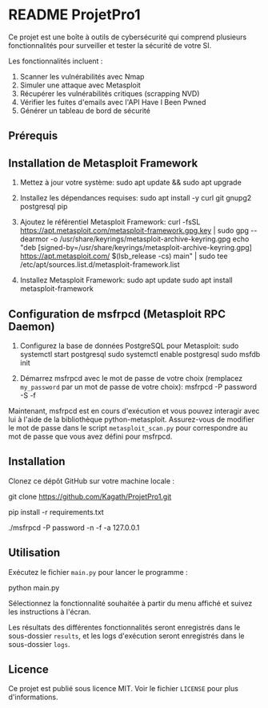 # README ProjetPro1

Ce projet est une boîte à outils de cybersécurité qui comprend plusieurs fonctionnalités pour surveiller et tester la sécurité de votre SI. 

Les fonctionnalités incluent :

1. Scanner les vulnérabilités avec Nmap
2. Simuler une attaque avec Metasploit
3. Récupérer les vulnérabilités critiques (scrapping NVD)
4. Vérifier les fuites d'emails avec l'API Have I Been Pwned
5. Générer un tableau de bord de sécurité

## Prérequis

## Installation de Metasploit Framework

1. Mettez à jour votre système:
sudo apt update && sudo apt upgrade

2. Installez les dépendances requises:
sudo apt install -y curl git gnupg2 postgresql pip

3. Ajoutez le référentiel Metasploit Framework:
curl -fsSL https://apt.metasploit.com/metasploit-framework.gpg.key | sudo gpg --dearmor -o /usr/share/keyrings/metasploit-archive-keyring.gpg
echo "deb [signed-by=/usr/share/keyrings/metasploit-archive-keyring.gpg] https://apt.metasploit.com/ $(lsb_release -cs) main" | sudo tee /etc/apt/sources.list.d/metasploit-framework.list

4. Installez Metasploit Framework:
sudo apt update
sudo apt install metasploit-framework

## Configuration de msfrpcd (Metasploit RPC Daemon)

1. Configurez la base de données PostgreSQL pour Metasploit:
sudo systemctl start postgresql
sudo systemctl enable postgresql
sudo msfdb init

2. Démarrez msfrpcd avec le mot de passe de votre choix (remplacez `my_password` par un mot de passe de votre choix):
msfrpcd -P password -S -f

Maintenant, msfrpcd est en cours d'exécution et vous pouvez interagir avec lui à l'aide de la bibliothèque python-metasploit. Assurez-vous de modifier le mot de passe dans le script `metasploit_scan.py` pour correspondre au mot de passe que vous avez défini pour msfrpcd.

## Installation

Clonez ce dépôt GitHub sur votre machine locale :

git clone https://github.com/Kagath/ProjetPro1.git

pip install -r requirements.txt

./msfrpcd -P password -n -f -a 127.0.0.1

## Utilisation

Exécutez le fichier `main.py` pour lancer le programme :

python main.py

Sélectionnez la fonctionnalité souhaitée à partir du menu affiché et suivez les instructions à l'écran.

Les résultats des différentes fonctionnalités seront enregistrés dans le sous-dossier `results`, et les logs d'exécution seront enregistrés dans le sous-dossier `logs`.

## Licence

Ce projet est publié sous licence MIT. 
Voir le fichier `LICENSE` pour plus d'informations.
